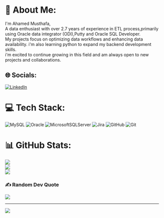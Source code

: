# 💫 About Me:
I'm Ahamed Musthafa,<br>A data enthusiast with over 2.7 years of experience in ETL process,primarily using Oracle data integrator (ODI),Putty and Oracle SQL Developer. <br>My projects focus on optimizing data workflows and enhancing data availability. i'm also learning python to expand my backend development skills. <br>i'm excited to continue growing in this field and am always open to new projects and collaborations.


## 🌐 Socials:
[![LinkedIn](https://img.shields.io/badge/LinkedIn-%230077B5.svg?logo=linkedin&logoColor=white)](https://linkedin.com/in/https://www.linkedin.com/in/ahamed-musthafa-6729271b9/) 

# 💻 Tech Stack:
![MySQL](https://img.shields.io/badge/mysql-4479A1.svg?style=flat-square&logo=mysql&logoColor=white) ![Oracle](https://img.shields.io/badge/Oracle-F80000?style=flat-square&logo=oracle&logoColor=white) ![MicrosoftSQLServer](https://img.shields.io/badge/Microsoft%20SQL%20Server-CC2927?style=flat-square&logo=microsoft%20sql%20server&logoColor=white) ![Jira](https://img.shields.io/badge/jira-%230A0FFF.svg?style=flat-square&logo=jira&logoColor=white) ![GitHub](https://img.shields.io/badge/github-%23121011.svg?style=flat-square&logo=github&logoColor=white) ![Git](https://img.shields.io/badge/git-%23F05033.svg?style=flat-square&logo=git&logoColor=white)
# 📊 GitHub Stats:
![](https://github-readme-stats.vercel.app/api?username=musthafa004&theme=transparent&hide_border=false&include_all_commits=false&count_private=false)<br/>
![](https://github-readme-streak-stats.herokuapp.com/?user=musthafa004&theme=transparent&hide_border=false)<br/>
![](https://github-readme-stats.vercel.app/api/top-langs/?username=musthafa004&theme=transparent&hide_border=false&include_all_commits=false&count_private=false&layout=compact)

### ✍️ Random Dev Quote
![](https://quotes-github-readme.vercel.app/api?type=horizontal&theme=radical)

---
[![](https://visitcount.itsvg.in/api?id=musthafa004&icon=0&color=0)](https://visitcount.itsvg.in)

<!-- Proudly created with GPRM ( https://gprm.itsvg.in ) -->
